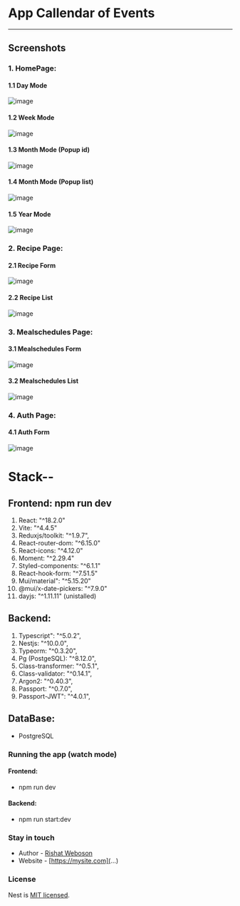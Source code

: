 # App Callendar of Events

***
## Screenshots

### 1. HomePage:

#### 1.1 Day Mode
![image](https://github.com/user-attachments/assets/fbc1e2dd-e0a6-4420-8dc6-ceb3f1a176ac)

#### 1.2 Week Mode
![image](https://github.com/user-attachments/assets/df290fba-32d3-4cac-a2dc-12cfe074c26d)

#### 1.3 Month Mode (Popup id)
![image](https://github.com/user-attachments/assets/82ff3756-84a2-472c-9109-5c71ee1512a4)

#### 1.4 Month Mode (Popup list)
![image](https://github.com/user-attachments/assets/0a709857-97e8-44ed-9984-054fb315104f)

#### 1.5 Year Mode
![image](https://github.com/user-attachments/assets/583aec58-04d6-4de3-952c-68d3d4bf1ad7)

### 2. Recipe Page:

#### 2.1 Recipe Form
![image](https://github.com/user-attachments/assets/eaafe989-8719-4d20-9e92-5286c167bf18)

#### 2.2 Recipe List
![image](https://github.com/user-attachments/assets/71e8d1b5-fccd-48bb-b3b5-0f66f2a143f1)

### 3. Mealschedules Page:

#### 3.1 Mealschedules Form
![image](https://github.com/user-attachments/assets/04eaeba5-0e9a-4780-be43-a4b7d0c5d730)

#### 3.2 Mealschedules List
![image](https://github.com/user-attachments/assets/558bf5f9-63af-4613-a4f5-aa04678e9b94)

### 4. Auth Page:

#### 4.1 Auth Form
![image](https://github.com/user-attachments/assets/3ac606df-be0d-4c00-8be8-b9eda210b70e)



# Stack--
## Frontend: npm run dev
1. React: "^18.2.0"
2. Vite: "^4.4.5" 
3. Reduxjs/toolkit: "^1.9.7",
4. React-router-dom: "^6.15.0"
5. React-icons: "^4.12.0"
6. Moment: "^2.29.4"
7. Styled-components: "^6.1.1"
8. React-hook-form: "^7.51.5"
9. Mui/material": "^5.15.20"
10. @mui/x-date-pickers: "^7.9.0"
11. dayjs: "^1.11.11" (unistalled)

## Backend: 
1. Typescript": "^5.0.2",
2. Nestjs: "^10.0.0",
3. Typeorm: "^0.3.20",
4. Pg (PostgeSQL): "^8.12.0",
5. Class-transformer: "^0.5.1",
6. Class-validator: "^0.14.1",
7. Argon2: "^0.40.3",
8. Passport: "^0.7.0",
9. Passport-JWT": "^4.0.1",

## DataBase:
- PostgreSQL



### Running the app (watch mode)
#### Frontend:
- npm run dev
#### Backend:
- npm run start:dev

### Stay in touch
- Author - [Rishat Weboson](...)
- Website - [https://mysite.com](...)

### License
Nest is [MIT licensed](LICENSE).